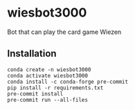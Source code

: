 # wiesbot3000
Bot that can play the card game Wiezen

## Installation
```
conda create -n wiesbot3000
conda activate wiesbot3000
conda install -c conda-forge pre-commit
pip install -r requirements.txt
pre-commit install
pre-commit run --all-files
```